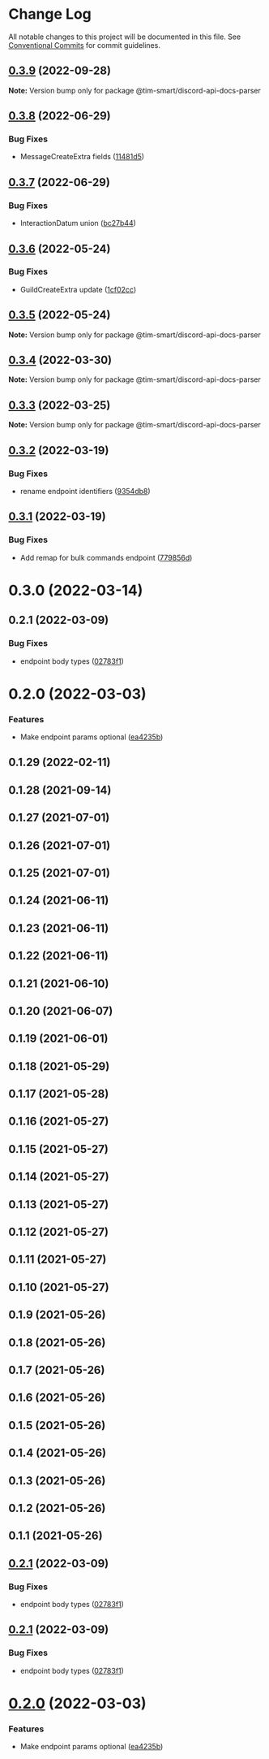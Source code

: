 # Change Log

All notable changes to this project will be documented in this file.
See [Conventional Commits](https://conventionalcommits.org) for commit guidelines.

## [0.3.9](https://github.com/tim-smart/discord-api-docs-parser/compare/@tim-smart/discord-api-docs-parser@0.3.8...@tim-smart/discord-api-docs-parser@0.3.9) (2022-09-28)

**Note:** Version bump only for package @tim-smart/discord-api-docs-parser





## [0.3.8](https://github.com/tim-smart/discord-api-docs-parser/compare/@tim-smart/discord-api-docs-parser@0.3.7...@tim-smart/discord-api-docs-parser@0.3.8) (2022-06-29)


### Bug Fixes

* MessageCreateExtra fields ([11481d5](https://github.com/tim-smart/discord-api-docs-parser/commit/11481d5bed57a21ad05b4168628093d74e8c436f))





## [0.3.7](https://github.com/tim-smart/discord-api-docs-parser/compare/@tim-smart/discord-api-docs-parser@0.3.6...@tim-smart/discord-api-docs-parser@0.3.7) (2022-06-29)


### Bug Fixes

* InteractionDatum union ([bc27b44](https://github.com/tim-smart/discord-api-docs-parser/commit/bc27b44824d1b60b8371114b304e4453bc7b2c25))





## [0.3.6](https://github.com/tim-smart/discord-api-docs-parser/compare/@tim-smart/discord-api-docs-parser@0.3.5...@tim-smart/discord-api-docs-parser@0.3.6) (2022-05-24)


### Bug Fixes

* GuildCreateExtra update ([1cf02cc](https://github.com/tim-smart/discord-api-docs-parser/commit/1cf02cc4f7ddd4b2c2f11d7cb8d7627eadb1fd33))





## [0.3.5](https://github.com/tim-smart/discord-api-docs-parser/compare/@tim-smart/discord-api-docs-parser@0.3.4...@tim-smart/discord-api-docs-parser@0.3.5) (2022-05-24)

**Note:** Version bump only for package @tim-smart/discord-api-docs-parser





## [0.3.4](https://github.com/tim-smart/discord-api-docs-parser/compare/@tim-smart/discord-api-docs-parser@0.3.3...@tim-smart/discord-api-docs-parser@0.3.4) (2022-03-30)

**Note:** Version bump only for package @tim-smart/discord-api-docs-parser





## [0.3.3](https://github.com/tim-smart/discord-api-docs-parser/compare/@tim-smart/discord-api-docs-parser@0.3.2...@tim-smart/discord-api-docs-parser@0.3.3) (2022-03-25)

**Note:** Version bump only for package @tim-smart/discord-api-docs-parser





## [0.3.2](https://github.com/tim-smart/discord-api-docs-parser/compare/@tim-smart/discord-api-docs-parser@0.3.1...@tim-smart/discord-api-docs-parser@0.3.2) (2022-03-19)


### Bug Fixes

* rename endpoint identifiers ([9354db8](https://github.com/tim-smart/discord-api-docs-parser/commit/9354db8f8383fe9b710b04dd94f0e36f80e6d92b))





## [0.3.1](https://github.com/tim-smart/discord-api-docs-parser/compare/@tim-smart/discord-api-docs-parser@0.3.0...@tim-smart/discord-api-docs-parser@0.3.1) (2022-03-19)


### Bug Fixes

* Add remap for bulk commands endpoint ([779856d](https://github.com/tim-smart/discord-api-docs-parser/commit/779856db14dcc6b756a8b99a9a5ec6e8c3c78210))





# 0.3.0 (2022-03-14)



## 0.2.1 (2022-03-09)


### Bug Fixes

* endpoint body types ([02783f1](https://github.com/tim-smart/discord-api-docs-parser/commit/02783f184e32aa4ca6dfc95d3ca485d91e3cdfcf))



# 0.2.0 (2022-03-03)


### Features

* Make endpoint params optional ([ea4235b](https://github.com/tim-smart/discord-api-docs-parser/commit/ea4235b5af084e74a8c8445f703039f0a8e02ffb))



## 0.1.29 (2022-02-11)



## 0.1.28 (2021-09-14)



## 0.1.27 (2021-07-01)



## 0.1.26 (2021-07-01)



## 0.1.25 (2021-07-01)



## 0.1.24 (2021-06-11)



## 0.1.23 (2021-06-11)



## 0.1.22 (2021-06-11)



## 0.1.21 (2021-06-10)



## 0.1.20 (2021-06-07)



## 0.1.19 (2021-06-01)



## 0.1.18 (2021-05-29)



## 0.1.17 (2021-05-28)



## 0.1.16 (2021-05-27)



## 0.1.15 (2021-05-27)



## 0.1.14 (2021-05-27)



## 0.1.13 (2021-05-27)



## 0.1.12 (2021-05-27)



## 0.1.11 (2021-05-27)



## 0.1.10 (2021-05-27)



## 0.1.9 (2021-05-26)



## 0.1.8 (2021-05-26)



## 0.1.7 (2021-05-26)



## 0.1.6 (2021-05-26)



## 0.1.5 (2021-05-26)



## 0.1.4 (2021-05-26)



## 0.1.3 (2021-05-26)



## 0.1.2 (2021-05-26)



## 0.1.1 (2021-05-26)





## [0.2.1](https://github.com/tim-smart/discord-api-docs-parser/compare/v0.2.0...v0.2.1) (2022-03-09)


### Bug Fixes

* endpoint body types ([02783f1](https://github.com/tim-smart/discord-api-docs-parser/commit/02783f184e32aa4ca6dfc95d3ca485d91e3cdfcf))





## [0.2.1](https://github.com/tim-smart/discord-api-docs-parser/compare/v0.2.0...v0.2.1) (2022-03-09)


### Bug Fixes

* endpoint body types ([02783f1](https://github.com/tim-smart/discord-api-docs-parser/commit/02783f184e32aa4ca6dfc95d3ca485d91e3cdfcf))





# [0.2.0](https://github.com/tim-smart/discord-api-docs-parser/compare/v0.1.29...v0.2.0) (2022-03-03)

### Features

- Make endpoint params optional ([ea4235b](https://github.com/tim-smart/discord-api-docs-parser/commit/ea4235b5af084e74a8c8445f703039f0a8e02ffb))
